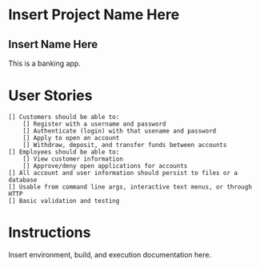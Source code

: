 # Insert Project Name Here
## Insert Name Here
This is a banking app.

# User Stories

    [] Customers should be able to:
        [] Register with a username and password
        [] Authenticate (login) with that usename and password
        [] Apply to open an account
        [] Withdraw, deposit, and transfer funds between accounts
    [] Employees should be able to:
        [] View customer information
        [] Approve/deny open applications for accounts
    [] All account and user information should persist to files or a database
    [] Usable from command line args, interactive text menus, or through HTTP
    [] Basic validation and testing


# Instructions
Insert environment, build, and execution documentation here.
